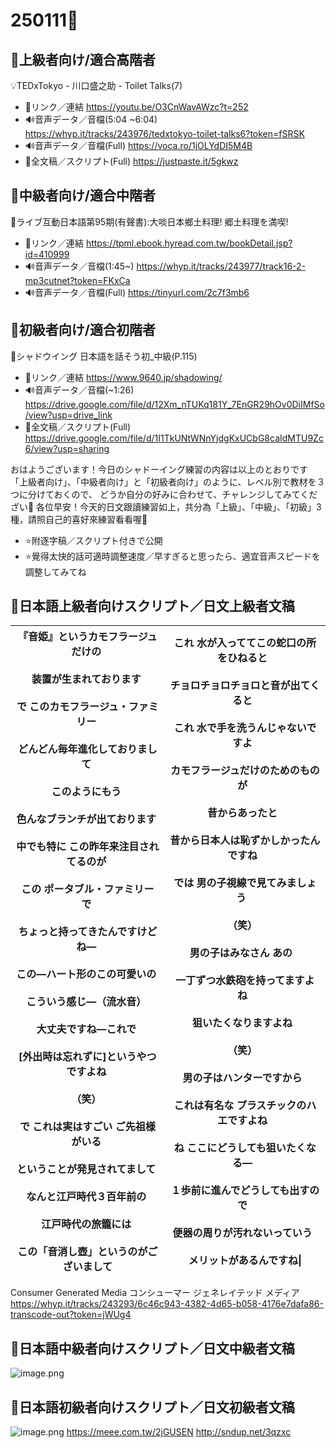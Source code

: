 # 250111📅
## 🥇上級者向け/適合高階者
💡TEDxTokyo - 川口盛之助 - Toilet Talks(7) 
- 🔗リンク／連結  https://youtu.be/O3CnWavAWzc?t=252 
- 🔊音声データ／音檔(5:04 ~6:04)  https://whyp.it/tracks/243976/tedxtokyo-toilet-talks6?token=fSRSK 
- 🔊音声データ／音檔(Full)  https://voca.ro/1jOLYdDI5M4B 
- 📑全文稿／スクリプト(Full)  https://justpaste.it/5gkwz 

## 🥈中級者向け/適合中階者 
📗ライブ互動日本語第95期(有聲書):大啖日本鄉土料理! 郷土料理を満喫! 
- 🔗リンク／連結  https://tpml.ebook.hyread.com.tw/bookDetail.jsp?id=410999 
- 🔊音声データ／音檔(1:45~) https://whyp.it/tracks/243977/track16-2-mp3cutnet?token=FKxCa 
- 🔊音声データ／音檔(Full)  https://tinyurl.com/2c7f3mb6 

## 🥉初級者向け/適合初階者 
📘シャドウイング 日本語を話そう初_中級(P.115) 
- 🔗リンク／連結  https://www.9640.jp/shadowing/ 
- 🔊音声データ／音檔(~1:26)  https://drive.google.com/file/d/12Xm_nTUKq181Y_7EnGR29hOv0DiIMfSo/view?usp=drive_link 
- 📑全文稿／スクリプト(Full)  https://drive.google.com/file/d/1I1TkUNtWNnYjdgKxUCbG8caIdMTU9Zc6/view?usp=sharing 

おはようございます！今日のシャドーイング練習の内容は以上のとおりです 
「上級者向け」、「中級者向け」と「初級者向け」のように、レベル別で教材を３つに分けておくので、 どうか自分の好みに合わせて、チャレンジしてみてくだざい💪 
各位早安！今天的日文跟讀練習如上，共分為「上級」、「中級」、「初級」3種，請照自己的喜好來練習看看喔💪 
- ⭐附逐字稿／スクリプト付きで公開 
- ⭐覺得太快的話可適時調整速度／早すぎると思ったら、適宜音声スピードを調整してみてね 

## 🥇日本語上級者向けスクリプト／日文上級者文稿

| 『音姫』というカモフラージュだけの <br><br>装置が生まれております <br><br>で このカモフラージュ・ファミリー <br><br>どんどん毎年進化しておりまして <br><br>このようにもう <br><br>色んなブランチが出ております <br><br>中でも特に この昨年来注目されてるのが <br><br>この ポータブル・ファミリーで <br><br>ちょっと持ってきたんですけどね— <br><br>この—ハート形のこの可愛いの <br><br>こういう感じ—（流水音） <br><br>大丈夫ですね—これで <br><br>[外出時は忘れずに]というやつですよね <br><br>（笑） <br><br>で これは実はすごい ご先祖様がいる <br><br>ということが発見されてまして <br><br>なんと江戸時代３百年前の <br><br>江戸時代の旅籠には <br><br>この「音消し壺」というのがございまして | これ 水が入っててこの蛇口の所をひねると  <br><br>チョロチョロチョロと音が出てくると  <br><br>これ 水で手を洗うんじゃないですよ  <br><br>カモフラージュだけのためのものが  <br><br>昔からあったと  <br><br>昔から日本人は恥ずかしかったんですね  <br><br>では 男の子視線で見てみましょう   <br><br>（笑）  <br><br>男の子はみなさん あの   <br><br>一丁ずつ水鉄砲を持ってますよね  <br><br>狙いたくなりますよね  <br><br>（笑）  <br><br>男の子はハンターですから  <br><br>これは有名な プラスチックのハエですよね  <br><br>ね ここにどうしても狙いたくなる—  <br><br>１歩前に進んでどうしても出すので  <br><br>便器の周りが汚れないっていう  <br><br>メリットがあるんですね\| |
| --------------------------------------------------------------------------------------------------------------------------------------------------------------------------------------------------------------------------------------------------------------------------------------------------------------------------------------------------------------------------------------------------------------------------------------- | --------------------------------------------------------------------------------------------------------------------------------------------------------------------------------------------------------------------------------------------------------------------------------------------------------------------------------------------------------------------------------------------------------------------------------- |
Consumer Generated Media
コンシューマー ジェネレイテッド メディア 
https://whyp.it/tracks/243293/6c46c943-4382-4d65-b058-4176e7dafa86-transcode-out?token=jWUg4 

## 🥈日本語中級者向けスクリプト／日文中級者文稿
![image.png](https://i.imgur.com/WQ3u8D2.png)

## 🥉日本語初級者向けスクリプト／日文初級者文稿
![image.png](https://i.imgur.com/UW9Og2Z.png)
https://meee.com.tw/2jGUSEN
http://sndup.net/3qzxc 